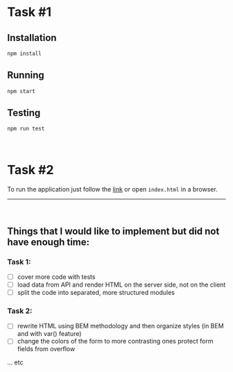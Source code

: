 # Task #1

## Installation

```bash
npm install
```

## Running

```bash
npm start
```

## Testing

```bash
npm run test
```
<br>

# Task #2

To run the application just follow the [link]('https://atamananet-exercise-2.netlify.app/') or open `index.html` in a browser. 

<hr>
<br>

## Things that I would like to implement but did not have enough time:

### Task 1:
- [ ] cover more code with tests
- [ ] load data from API and render HTML on the server side, not on the client
- [ ] split the code into separated, more structured modules

### Task 2:
- [ ] rewrite HTML using BEM methodology and then organize styles (in BEM and with var() feature)
- [ ] change the colors of the form to more contrasting ones
protect form fields from overflow

... etc